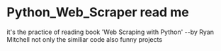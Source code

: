 # Python_Web_Scraper read me
it's the practice of reading book 'Web Scraping with Python' --by Ryan Mitchell
not only the similiar code
also funny projects
